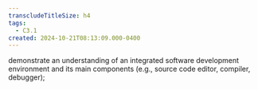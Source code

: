 ```yaml
---
transcludeTitleSize: h4
tags:
  - C3.1
created: 2024-10-21T08:13:09.000-0400
---
```

demonstrate an understanding of an integrated software development environment and its main components (e.g., source code editor, compiler, debugger);